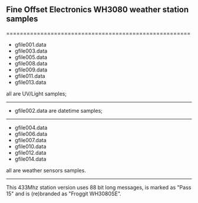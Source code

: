 

## Fine Offset Electronics WH3080 weather station samples
======================================================

- gfile001.data 
- gfile003.data 
- gfile005.data
- gfile008.data
- gfile009.data
- gfile011.data
- gfile013.data

all are UV/Light samples;

---


- gfile002.data are datetime samples;


---

- gfile004.data 
- gfile006.data
- gfile007.data
- gfile010.data
- gfile012.data
- gfile014.data

all are weather sensors samples.

---


This 433Mhz station version uses 88 bit long messages, is marked as "Pass 15" and is (re)branded as "Froggit WH3080SE".

